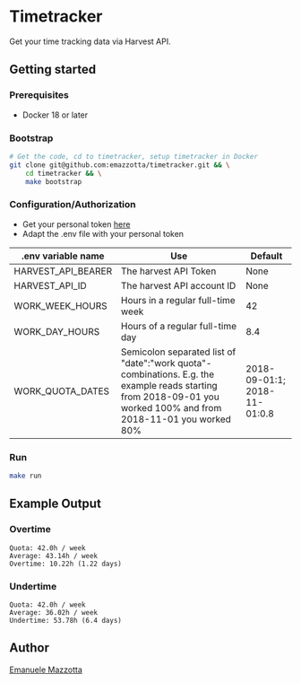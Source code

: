 # Timetracker

Get your time tracking data via Harvest API. 

## Getting started

### Prerequisites

* Docker 18 or later

### Bootstrap

```bash
# Get the code, cd to timetracker, setup timetracker in Docker
git clone git@github.com:emazzotta/timetracker.git && \
    cd timetracker && \
    make bootstrap
```

### Configuration/Authorization

* Get your personal token [here](https://id.getharvest.com/oauth2/access_tokens/new)
* Adapt the .env file with your personal token 

|.env variable name|Use|Default|
|---|---|---|
|HARVEST_API_BEARER|The harvest API Token|None|
|HARVEST_API_ID|The harvest API account ID|None|
|WORK_WEEK_HOURS|Hours in a regular full-time week|42|
|WORK_DAY_HOURS|Hours of a regular full-time day|8.4|
|WORK_QUOTA_DATES|Semicolon separated list of "date":"work quota"-combinations. E.g. the example reads starting from 2018-09-01 you worked 100% and from 2018-11-01 you worked 80%| 2018-09-01:1; 2018-11-01:0.8 |

### Run

```bash
make run
```

## Example Output

### Overtime

```text
Quota: 42.0h / week
Average: 43.14h / week
Overtime: 10.22h (1.22 days)
```

### Undertime

```text
Quota: 42.0h / week
Average: 36.02h / week
Undertime: 53.78h (6.4 days)
```

## Author

[Emanuele Mazzotta](mailto:hello@mazzotta.me)
